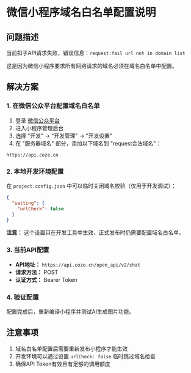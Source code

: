 # 微信小程序域名白名单配置说明

## 问题描述
当前扣子API请求失败，错误信息：`request:fail url not in domain list`

这是因为微信小程序要求所有网络请求的域名必须在域名白名单中配置。

## 解决方案

### 1. 在微信公众平台配置域名白名单

1. 登录 [微信公众平台](https://mp.weixin.qq.com/)
2. 进入小程序管理后台
3. 选择 "开发" -> "开发管理" -> "开发设置"
4. 在 "服务器域名" 部分，添加以下域名到 "request合法域名"：

```
https://api.coze.cn
```

### 2. 本地开发环境配置

在 `project.config.json` 中可以临时关闭域名校验（仅用于开发调试）：

```json
{
  "setting": {
    "urlCheck": false
  }
}
```

**注意：** 这个设置只在开发工具中生效，正式发布时仍需要配置域名白名单。

### 3. 当前API配置

- **API地址：** `https://api.coze.cn/open_api/v2/chat`
- **请求方法：** POST
- **认证方式：** Bearer Token

### 4. 验证配置

配置完成后，重新编译小程序并测试AI生成图片功能。

## 注意事项

1. 域名白名单配置后需要重新发布小程序才能生效
2. 开发环境可以通过设置 `urlCheck: false` 临时跳过域名检查
3. 确保API Token有效且有足够的调用额度